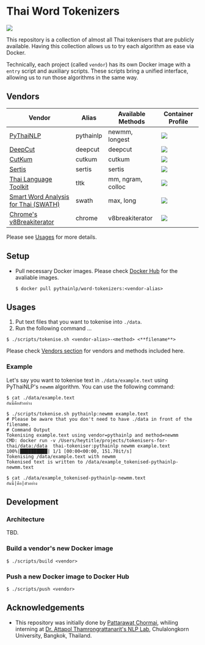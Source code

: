# Thai Word Tokenizers

[![](https://img.shields.io/docker/pulls/pythainlp/word-tokenizers.svg)](https://hub.docker.com/r/pythainlp/word-tokenizers/tags)

This repository is a collection of almost all Thai tokenisers that are publicly available. Having this collection allows us to try each algorithm as ease via Docker.

Technically, each project (called  `vendor`) has its own Docker image with a `entry` script and auxiliary scripts.
These scripts bring a unified interface, allowing us to run those algorithms in the same way.

## Vendors 
| Vendor | Alias | Available Methods | Container Profile |
|---|---|---| --- |
| [PyThaiNLP][pythainlp] | pythainlp | newmm, longest  | ![](https://images.microbadger.com/badges/image/pythainlp/word-tokenizers:pythainlp.svg)|
| [DeepCut][deepcut] | deepcut |  deepcut  | ![](https://images.microbadger.com/badges/image/pythainlp/word-tokenizers:deepcut.svg)|
| [CutKum][cutkum]  |  cutkum  | cutkum | ![](https://images.microbadger.com/badges/image/pythainlp/word-tokenizers:cutkum.svg)|
| [Sertis][sertis] | sertis | sertis | ![](https://images.microbadger.com/badges/image/pythainlp/word-tokenizers:sertis.svg) |
| [Thai Language Toolkit][tltk]  |  tltk | mm, ngram, colloc | ![](https://images.microbadger.com/badges/image/pythainlp/word-tokenizers:tltk.svg)|
| [Smart Word Analysis for Thai (SWATH)][swath] | swath | max, long |![](https://images.microbadger.com/badges/image/pythainlp/word-tokenizers:swath.svg) |
| [Chrome's v8Breakiterator][chromev8] | chrome | v8breakiterator |![](https://images.microbadger.com/badges/image/pythainlp/word-tokenizers:chrome.svg) |

Please see [Usages](#usages) for more details.

## Setup
- Pull necessary Docker images. Please check [Docker Hub][dockerhub] for the avaliable images.
  ```
  $ docker pull pythainlp/word-tokenizers:<vendor-alias>
  ```
## Usages
1. Put text files that you want to tokenise into `./data`.
2. Run the following command ...
  ```
  $ ./scripts/tokenise.sh <vendor-alias>-<method> <**filename**>
  ```
  Please check [Vendors section](#vendors) for vendors and methods included here.

### Example
Let's say you want to tokenise text in `./data/example.text` using PyThaiNLP's `newmm` algorithm. You can use the following command:
```
$ cat ./data/example.text
อันนี้คือตัวอย่าง

$ ./scripts/tokenise.sh pythainlp:newmm example.text
# Please be aware that you don't need to have ./data in front of the filename.
# Command Output
Tokenising example.text using vendor=pythainlp and method=newmm
CMD: docker run -v /Users/heytitle/projects/tokenisers-for-thai/data:/data  thai-tokeniser:pythainlp newmm example.text
100%|██████████| 1/1 [00:00<00:00, 151.70it/s]
Tokenising /data/example.text with newmm
Tokenised text is written to /data/example_tokenised-pythainlp-newmm.text

$ cat ./data/example_tokenised-pythainlp-newmm.text
อันนี้|คือ|ตัวอย่าง
```

## Development
### Architecture
TBD.

### Build a vendor's new Docker image
```
$ ./scripts/build <vendor>
```

### Push a new Docker image to Docker Hub
```
$ ./scripts/push <vendor>
```

## Acknowledgements
- This repository was initially done by [Pattarawat Chormai][pat], whiling interning at [Dr. Attapol Thamrongrattanarit's NLP Lab][ate], Chulalongkorn University, Bangkok, Thailand.

[pythainlp]: https://github.com/PyThaiNLP/pythainlp
[deepcut]: https://github.com/rkcosmos/deepcut
[cutkum]: https://github.com/pucktada/cutkum
[tltk]: https://pypi.python.org/pypi/tltk/
[swath]: https://github.com/tlwg/swath
[dockerhub]: https://hub.docker.com/r/pythainlp/word-tokenizers/tags
[ate]: https://attapol.github.io/lab.html
[sertis]: https://github.com/sertiscorp/thai-word-segmentation
[pat]: http://pat.chormai.org
[chromev8]: https://chromium.googlesource.com/external/v8-i18n/+/3bd86474e6728097a22381ce46f1efa5b0a3c7d5/src/break-iterator.cc
